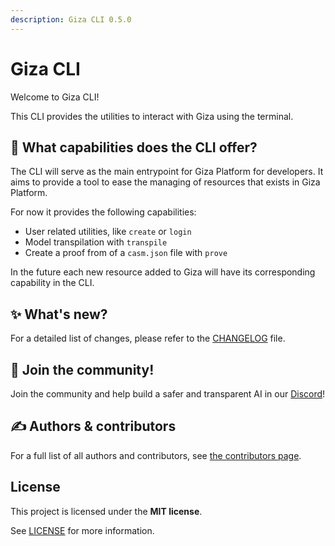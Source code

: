 ```yaml
---
description: Giza CLI 0.5.0
---
```


# Giza CLI

Welcome to Giza CLI!

This CLI provides the utilities to interact with Giza using the terminal.

## 🤔 What capabilities does the CLI offer?

The CLI will serve as the main entrypoint for Giza Platform for developers. It aims to provide a tool to ease the managing of resources that exists in Giza Platform.

For now it provides the following capabilities:

* User related utilities, like `create` or `login`
* Model transpilation with `transpile`
* Create a proof from of a `casm.json` file with `prove`

In the future each new resource added to Giza will have its corresponding capability in the CLI.

## ✨ What's new?

For a detailed list of changes, please refer to the [CHANGELOG](https://github.com/gizatechxyz/giza-cli/blob/main/CHANGELOG.md) file.

## 💖 Join the community!

Join the community and help build a safer and transparent AI in our [Discord](https://discord.gg/Kt24CsMb5k)!

## ✍️ Authors & contributors

For a full list of all authors and contributors, see [the contributors page](https://github.com/gizatechxyz/giza-cli/graphs/contributors).

## License

This project is licensed under the **MIT license**.

See [LICENSE](https://github.com/gizatechxyz/giza-cli/blob/main/LICENSE/README.md) for more information.
